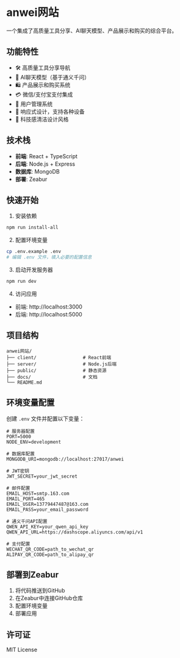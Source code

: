 # anwei网站

一个集成了高质量工具分享、AI聊天模型、产品展示和购买的综合平台。

## 功能特性

- 🛠️ 高质量工具分享导航
- 🤖 AI聊天模型（基于通义千问）
- 🛍️ 产品展示和购买系统
- 💳 微信/支付宝支付集成
- 👥 用户管理系统
- 📱 响应式设计，支持各种设备
- 🎨 科技感清洁设计风格

## 技术栈

- **前端**: React + TypeScript
- **后端**: Node.js + Express
- **数据库**: MongoDB
- **部署**: Zeabur

## 快速开始

1. 安装依赖
```bash
npm run install-all
```

2. 配置环境变量
```bash
cp .env.example .env
# 编辑 .env 文件，填入必要的配置信息
```

3. 启动开发服务器
```bash
npm run dev
```

4. 访问应用
- 前端: http://localhost:3000
- 后端: http://localhost:5000

## 项目结构

```
anwei网站/
├── client/                 # React前端
├── server/                 # Node.js后端
├── public/                 # 静态资源
├── docs/                   # 文档
└── README.md
```

## 环境变量配置

创建 `.env` 文件并配置以下变量：

```env
# 服务器配置
PORT=5000
NODE_ENV=development

# 数据库配置
MONGODB_URI=mongodb://localhost:27017/anwei

# JWT密钥
JWT_SECRET=your_jwt_secret

# 邮件配置
EMAIL_HOST=smtp.163.com
EMAIL_PORT=465
EMAIL_USER=13779447487@163.com
EMAIL_PASS=your_email_password

# 通义千问API配置
QWEN_API_KEY=your_qwen_api_key
QWEN_API_URL=https://dashscope.aliyuncs.com/api/v1

# 支付配置
WECHAT_QR_CODE=path_to_wechat_qr
ALIPAY_QR_CODE=path_to_alipay_qr
```

## 部署到Zeabur

1. 将代码推送到GitHub
2. 在Zeabur中连接GitHub仓库
3. 配置环境变量
4. 部署应用

## 许可证

MIT License 